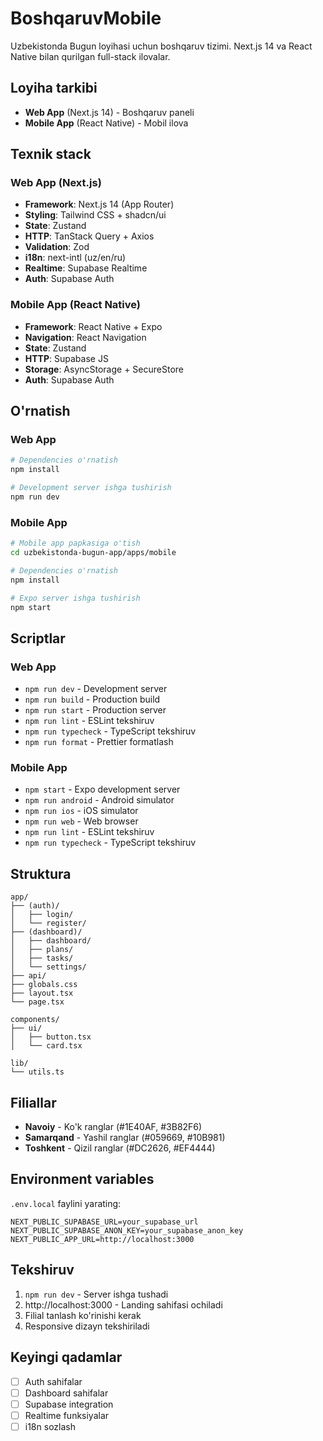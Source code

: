 # BoshqaruvMobile

Uzbekistonda Bugun loyihasi uchun boshqaruv tizimi. Next.js 14 va React Native bilan qurilgan full-stack ilovalar.

## Loyiha tarkibi

- **Web App** (Next.js 14) - Boshqaruv paneli
- **Mobile App** (React Native) - Mobil ilova

## Texnik stack

### Web App (Next.js)
- **Framework**: Next.js 14 (App Router)
- **Styling**: Tailwind CSS + shadcn/ui
- **State**: Zustand
- **HTTP**: TanStack Query + Axios
- **Validation**: Zod
- **i18n**: next-intl (uz/en/ru)
- **Realtime**: Supabase Realtime
- **Auth**: Supabase Auth

### Mobile App (React Native)
- **Framework**: React Native + Expo
- **Navigation**: React Navigation
- **State**: Zustand
- **HTTP**: Supabase JS
- **Storage**: AsyncStorage + SecureStore
- **Auth**: Supabase Auth

## O'rnatish

### Web App
```bash
# Dependencies o'rnatish
npm install

# Development server ishga tushirish
npm run dev
```

### Mobile App
```bash
# Mobile app papkasiga o'tish
cd uzbekistonda-bugun-app/apps/mobile

# Dependencies o'rnatish
npm install

# Expo server ishga tushirish
npm start
```

## Scriptlar

### Web App
- `npm run dev` - Development server
- `npm run build` - Production build
- `npm run start` - Production server
- `npm run lint` - ESLint tekshiruv
- `npm run typecheck` - TypeScript tekshiruv
- `npm run format` - Prettier formatlash

### Mobile App
- `npm start` - Expo development server
- `npm run android` - Android simulator
- `npm run ios` - iOS simulator
- `npm run web` - Web browser
- `npm run lint` - ESLint tekshiruv
- `npm run typecheck` - TypeScript tekshiruv

## Struktura

```
app/
├── (auth)/
│   ├── login/
│   └── register/
├── (dashboard)/
│   ├── dashboard/
│   ├── plans/
│   ├── tasks/
│   └── settings/
├── api/
├── globals.css
├── layout.tsx
└── page.tsx

components/
├── ui/
│   ├── button.tsx
│   └── card.tsx

lib/
└── utils.ts
```

## Filiallar

- **Navoiy** - Ko'k ranglar (#1E40AF, #3B82F6)
- **Samarqand** - Yashil ranglar (#059669, #10B981)
- **Toshkent** - Qizil ranglar (#DC2626, #EF4444)

## Environment variables

`.env.local` faylini yarating:

```env
NEXT_PUBLIC_SUPABASE_URL=your_supabase_url
NEXT_PUBLIC_SUPABASE_ANON_KEY=your_supabase_anon_key
NEXT_PUBLIC_APP_URL=http://localhost:3000
```

## Tekshiruv

1. `npm run dev` - Server ishga tushadi
2. http://localhost:3000 - Landing sahifasi ochiladi
3. Filial tanlash ko'rinishi kerak
4. Responsive dizayn tekshiriladi

## Keyingi qadamlar

- [ ] Auth sahifalar
- [ ] Dashboard sahifalar
- [ ] Supabase integration
- [ ] Realtime funksiyalar
- [ ] i18n sozlash
